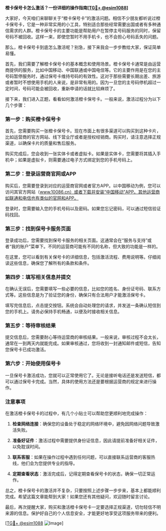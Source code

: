 **橙卡保号卡怎么激活？一份详细的操作指南[[TG💪+ @esim1088](https://t.me/s/esim1088)]**

大家好，今天咱们来聊聊关于“橙卡保号卡”的激活问题。相信不少朋友都听说过橙卡保号卡，它是一种非常实用的小工具，特别适合那些经常需要出国或者有多种通信需求的人群。橙卡保号卡的主要功能是帮助用户在暂停主号码服务的同时，保留号码不被回收。这样一来，即使您暂时不用手机卡，也不会担心号码丢失的问题。

那么，橙卡保号卡到底怎么激活呢？别急，接下来我会一步步教给大家，保证简单易懂。

首先，我们需要了解橙卡保号卡的基本概念和使用场景。橙卡保号卡通常是由运营商提供的服务，比如中国移动、中国联通或中国电信等。它的主要作用是在您的主号码暂停服务时，通过保号卡维持号码的有效性。这对于那些需要长期出差、旅游或者暂时不想使用手机的人来说，是非常有用的。因为一旦您的主号码停机超过一定时间，号码可能会被回收，重新申请的话就比较麻烦了。

接下来，我们进入正题，看看如何激活橙卡保号卡。一般来说，激活过程分为以下几个步骤：

### 第一步：购买橙卡保号卡

首先，您需要购买一张橙卡保号卡。现在市面上有很多渠道可以购买到这种卡片，比如运营商的官方网站、线下营业厅或者是授权经销商。购买时，请注意选择正规渠道，以确保卡片的质量和售后服务。

购买完成后，您会收到一张实体卡或者虚拟卡。如果是实体卡，您需要将其插入手机中；如果是虚拟卡，则需要通过电子方式绑定到您的手机号码上。

### 第二步：登录运营商官网或APP

购买后，您需要登录到对应的运营商官网或者官方APP。以中国移动为例，您可以访问其官方网站（www.10086.cn）或者下载并安装“中国移动”APP。其他运营商如联通和电信也有类似的官网和APP。

登录时，您需要输入您的手机号码以及密码。如果您忘记密码，可以通过短信验证码找回。

### 第三步：找到保号卡服务页面

登录成功后，您需要找到保号卡服务的相关页面。这通常会在“服务与支持”或者“我的账户”菜单下。不同的运营商可能有不同的名称，但大致的功能是一样的。

在这里，您可以看到有关保号卡的详细信息，包括激活流程、费用说明等。仔细阅读这些信息，确保您了解所有的条款和条件。

### 第四步：填写相关信息并提交

在确认无误后，您需要填写一些必要的信息，比如您的姓名、身份证号码、联系方式等。这些信息是为了验证您的身份，确保只有合法用户才能激活保号卡。

填写完信息后，点击提交按钮。系统会自动处理您的请求，并发送一条确认短信到您的手机上。请务必保持手机畅通，以便及时接收相关信息。

### 第五步：等待审核结果

提交信息后，您需要耐心等待运营商的审核结果。一般来说，审核过程不会太长，通常在一到两天内就能完成。如果审核通过，您将收到一封通知邮件或短信，告知您保号卡已成功激活。

### 第六步：开始使用保号卡

一旦保号卡激活成功，您就可以正常使用它了。无论是接听电话还是发送短信，都可以通过保号卡完成。当然，具体的使用方法还是要根据运营商的规定来进行操作。

### 注意事项

在激活橙卡保号卡的过程中，有几个小贴士可以帮助您更顺利地完成操作：

1. **检查网络连接**：确保您的设备处于稳定的网络环境中，避免因网络问题导致激活失败。
   
2. **准备好证件**：激活过程中需要提供身份证信息，因此请提前准备好相关证件，以免耽误时间。

3. **联系客服**：如果在操作过程中遇到任何问题，可以直接联系运营商的客服热线，他们会为您提供专业的指导。

4. **定期查看状态**：激活完成后，记得定期查看保号卡的状态，确保一切正常运作。

总之，橙卡保号卡的激活并不复杂，只要按照上述步骤一步步来，基本上都能顺利完成。希望这篇文章能帮到大家！如果您还有其他疑问，欢迎随时留言讨论。

最后，再次提醒大家，购买和激活橙卡保号卡一定要选择正规渠道，切勿轻信不明来源的信息。保护好自己的个人信息安全，才能更好地享受这项服务带来的便利。

[[TG💪+ @esim1088](https://t.me/s/esim1088) ![Image](https://i.postimg.cc/4NQfJmqS/Snipaste-2025-05-13-00-14-12.png)]
